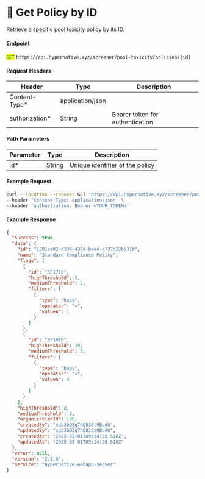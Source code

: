 # 🔵 Get Policy by ID

Retrieve a specific pool toxicity policy by its ID.

#### Endpoint

<mark style="color:green;">`GET`</mark> `https://api.hypernative.xyz/screener/pool-toxicity/policies/{id}`

#### Request Headers

| Header          | Type             | Description                     |
| --------------- | ---------------- | ------------------------------- |
| Content-Type\*  | application/json |                                 |
| authorization\* | String           | Bearer token for authentication |

#### Path Parameters

| Parameter | Type   | Description                     |
| --------- | ------ | ------------------------------- |
| id\*      | String | Unique identifier of the policy |

#### Example Request

```bash
curl --location --request GET 'https://api.hypernative.xyz/screener/pool-toxicity/policies/e10bd3b9-89fc-4e78-8ffc-b5602adcfb34' \
--header 'Content-Type: application/json' \
--header 'authorization: Bearer <YOUR_TOKEN>'
```

#### Example Response

```json
{
  "success": true,
  "data": {
    "id": "1581ce02-d336-437d-bae4-c737d22b931b",
    "name": "Standard Compliance Policy",
    "flags": [
      {
        "id": "RF1710",
        "highThreshold": 5,
        "mediumThreshold": 2,
        "filters": [
          {
            "type": "hops",
            "operator": "=",
            "valueA": 1
          }
        ]
      },
      {
        "id": "RF1010",
        "highThreshold": 10,
        "mediumThreshold": 5,
        "filters": [
          {
            "type": "hops",
            "operator": "<",
            "valueA": 3
          }
        ]
      }
    ],
    "highThreshold": 8,
    "mediumThreshold": 3,
    "organizationId": 100,
    "createdBy": "xqb3bQZg7hQ836t9Bu4G",
    "updatedBy": "xqb3bQZg7hQ836t9Bu4G",
    "createdAt": "2025-05-01T09:14:20.518Z",
    "updatedAt": "2025-05-01T09:14:20.518Z"
  },
  "error": null,
  "version": "2.2.0",
  "service": "hypernative-webapp-server"
}
```
